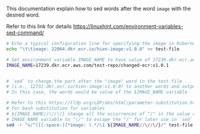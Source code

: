 This documentation explain how to sed words after the word `image` with the
desired word.

Refer to this link for details
https://linuxhint.com/environment-variables-sed-command/

```zsh
# Echo a typical configuration line for specifying the image in Kubernetes to test-file
echo "\t\timage: 22064.dkr.ecr.io/hien-image:v1.0.0" >> test-file

# Set environment variable IMAGE_NAME to have value of 17239.dkr.ecr.aws.com/test-repo/changed-ecr:v1.0.1
IMAGE_NAME=17239.dkr.ecr.aws.com/test-repo/changed-ecr:v1.0.1


# `sed` to change the part after the "image" word in the test-file
# (i.e., 12732.dkr.ecr.io/hien-image:v1.0.0) to another words and output to terminal.
# In this case, the words would be value of the $IMAGE_NAME variable

# Refer to this https://tldp.org/LDP/abs/html/parameter-substitution.html#:~:text=%24%7Bvar/Pattern/Replacement%7D
# for bash substitution for variables
# ${IMAGE_NAME//\//\/} change all the occurrences of "/" in the value of the
# IMAGE_NAME variable to "\/" to escape the "/" for later use in `sed`
sed -r "s/^([[:space:]]*image: ).*/\1 ${IMAGE_NAME//\//\/}/" test-file
```